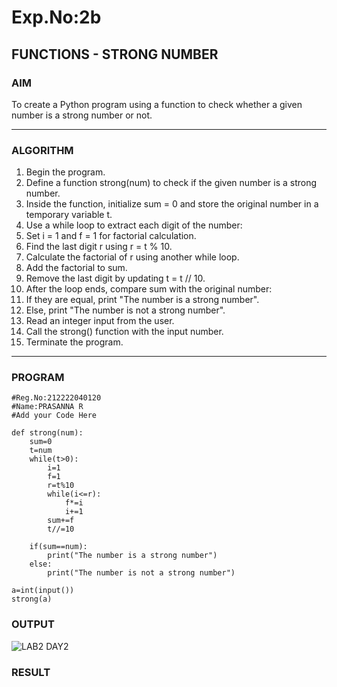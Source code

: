 # Exp.No:2b  
## FUNCTIONS - STRONG NUMBER

### AIM  
To create a Python program using a function to check whether a given number is a strong number or not.

---

### ALGORITHM

1.	Begin the program.
2.	Define a function strong(num) to check if the given number is a strong number.
3.	Inside the function, initialize sum = 0 and store the original number in a temporary variable t.
4.	Use a while loop to extract each digit of the number:
5.	Set i = 1 and f = 1 for factorial calculation.
6.	Find the last digit r using r = t % 10.
7.	Calculate the factorial of r using another while loop.
8.	Add the factorial to sum.
9.	Remove the last digit by updating t = t // 10.
10.	After the loop ends, compare sum with the original number:
11.	If they are equal, print "The number is a strong number".
12.	Else, print "The number is not a strong number".
13.	Read an integer input from the user.
14.	Call the strong() function with the input number.
15.	Terminate the program.

---

### PROGRAM
```
#Reg.No:212222040120
#Name:PRASANNA R
#Add your Code Here

def strong(num):
    sum=0
    t=num
    while(t>0):
        i=1
        f=1
        r=t%10
        while(i<=r):
            f*=i
            i+=1
        sum+=f
        t//=10
    
    if(sum==num):
        print("The number is a strong number")
    else:
        print("The number is not a strong number")
        
a=int(input())
strong(a)
```
### OUTPUT

![LAB2 DAY2](https://github.com/user-attachments/assets/59da4f37-b861-4946-98ab-bbc55573ee1e)


### RESULT
